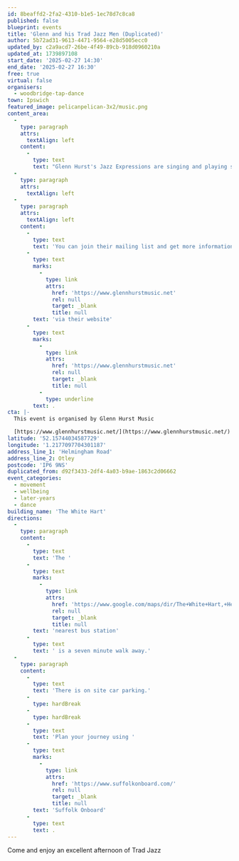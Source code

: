 ```yaml
---
id: 8beaffd2-2fa2-4310-b1e5-1ec78d7c8ca8
published: false
blueprint: events
title: 'Glenn and his Trad Jazz Men (Duplicated)'
author: 5b72ad31-9613-4471-9564-e28d5005ecc0
updated_by: c2a9acd7-26be-4f49-89cb-918d0960210a
updated_at: 1739897108
start_date: '2025-02-27 14:30'
end_date: '2025-02-27 16:30'
free: true
virtual: false
organisers:
  - woodbridge-tap-dance
town: Ipswich
featured_image: pelicanpelican-3x2/music.png
content_area:
  -
    type: paragraph
    attrs:
      textAlign: left
    content:
      -
        type: text
        text: "Glenn Hurst's Jazz Expressions are singing and playing some great music from the 20s, 30s and 40s, on trumpet, clarinet, banjo and – more surprisingly – sousaphone!"
  -
    type: paragraph
    attrs:
      textAlign: left
  -
    type: paragraph
    attrs:
      textAlign: left
    content:
      -
        type: text
        text: 'You can join their mailing list and get more information on upcoming events '
      -
        type: text
        marks:
          -
            type: link
            attrs:
              href: 'https://www.glennhurstmusic.net'
              rel: null
              target: _blank
              title: null
        text: 'via their website'
      -
        type: text
        marks:
          -
            type: link
            attrs:
              href: 'https://www.glennhurstmusic.net'
              rel: null
              target: _blank
              title: null
          -
            type: underline
        text: .
cta: |-
  This event is organised by Glenn Hurst Music

  [https://www.glennhurstmusic.net/](https://www.glennhurstmusic.net/)
latitude: '52.15744034587729'
longitude: '1.2177097704301187'
address_line_1: 'Helmingham Road'
address_line_2: Otley
postcode: 'IP6 9NS'
duplicated_from: d92f3433-2df4-4a03-b9ae-1863c2d06662
event_categories:
  - movement
  - wellbeing
  - later-years
  - dance
building_name: 'The White Hart'
directions:
  -
    type: paragraph
    content:
      -
        type: text
        text: 'The '
      -
        type: text
        marks:
          -
            type: link
            attrs:
              href: 'https://www.google.com/maps/dir/The+White+Hart,+Helmingham+Road,+Ipswich/Shop,+Otley,+Ipswich+IP6+9NT/@52.1535296,1.2137824,16z/data=!3m1!4b1!4m14!4m13!1m5!1m1!1s0x47d999b4b0f6b675:0xd23a5b6d553f17b0!2m2!1d1.2175864!2d52.1558357!1m5!1m1!1s0x47d999addb1b5c53:0x2694f56388505e7f!2m2!1d1.220386!2d52.151283!3e2?entry=ttu&g_ep=EgoyMDI1MDIxMi4wIKXMDSoJLDEwMjExNDUzSAFQAw%3D%3D'
              rel: null
              target: _blank
              title: null
        text: 'nearest bus station'
      -
        type: text
        text: ' is a seven minute walk away.'
  -
    type: paragraph
    content:
      -
        type: text
        text: 'There is on site car parking.'
      -
        type: hardBreak
      -
        type: hardBreak
      -
        type: text
        text: 'Plan your journey using '
      -
        type: text
        marks:
          -
            type: link
            attrs:
              href: 'https://www.suffolkonboard.com/'
              rel: null
              target: _blank
              title: null
        text: 'Suffolk Onboard'
      -
        type: text
        text: .
---
```

Come and enjoy an excellent afternoon of Trad Jazz